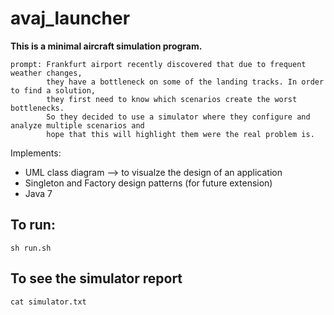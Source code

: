 # avaj_launcher
**This is a minimal aircraft simulation program.**

```
prompt: Frankfurt airport recently discovered that due to frequent weather changes,
        they have a bottleneck on some of the landing tracks. In order to find a solution, 
        they first need to know which scenarios create the worst bottlenecks. 
        So they decided to use a simulator where they configure and analyze multiple scenarios and 
        hope that this will highlight them were the real problem is.
```

Implements: 
* UML class diagram --> to visualze the design of an application
* Singleton and Factory design patterns (for future extension)
* Java 7 

## To run: 
`
sh run.sh
`

## To see the simulator report
`
cat simulator.txt
`
